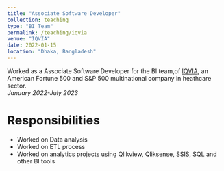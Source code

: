 ```yaml
---
title: "Associate Software Developer"
collection: teaching
type: "BI Team"
permalink: /teaching/iqvia
venue: "IQVIA"
date: 2022-01-15
location: "Dhaka, Bangladesh"
---
```

Worked as a Associate Software Developer for the BI team,of [IQVIA](https://www.iqvia.com/), an American Fortune 500 and S&P 500 multinational company in heathcare sector.  
*January 2022-July 2023*

Responsibilities
======
- Worked on Data analysis  
- Worked on ETL process  
- Worked on analytics projects using Qlikview, Qliksense, SSIS, SQL and other BI tools
